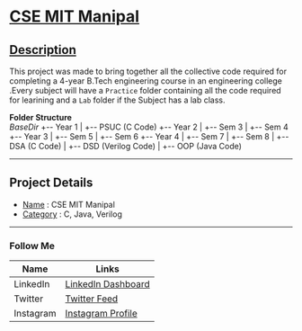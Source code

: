 # <ins> CSE MIT Manipal </ins>

## <ins> Description </ins>

This project was made to bring together all the collective code required for completing a 4-year 
B.Tech engineering course in an engineering college .Every subject will have a `Practice` folder 
containing all the code required for learining and a `Lab` folder if the Subject has a lab class.

**Folder Structure** <br>
*BaseDir*
+-- Year 1
|   +-- PSUC (C Code)
+-- Year 2
|   +-- Sem 3
|   +-- Sem 4
+-- Year 3
|   +-- Sem 5
|   +-- Sem 6
+-- Year 4
|   +-- Sem 7
|   +-- Sem 8
|   +-- DSA (C Code)
|   +-- DSD (Verilog Code)
|   +-- OOP (Java Code)

---


## Project Details
* <ins>Name</ins> :  CSE MIT Manipal
* <ins>Category</ins> :  C, Java, Verilog

---

### Follow Me ###
| Name    | Links   |
| ------- | ------------ |
| LinkedIn  | [LinkedIn Dashboard](https://www.linkedin.com/in/angad-sandhu-183290198/) |
| Twitter | [Twitter Feed](https://twitter.com/Sandhu_inqui) |
| Instagram | [Instagram Profile](https://www.npmjs.com/package/json) |

